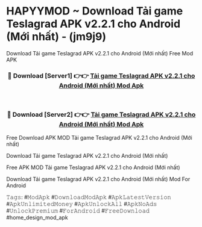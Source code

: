 # HAPYYMOD ~ Download Tải game Teslagrad APK v2.2.1 cho Android (Mới nhất) - (jm9j9)
Download Tải game Teslagrad APK v2.2.1 cho Android (Mới nhất) Free Mod APK

<div align="center">
<h3>🔴 Download [Server1] 👉👉 <a href="https://apk-comot.site?title=Tải_game_Teslagrad_APK_v2.2.1_cho_Android_(Mới_nhất)">Tải game Teslagrad APK v2.2.1 cho Android (Mới nhất) Mod Apk</a></h3><br>

<h3>🔴 Download [Server2] 👉👉 <a href="https://apk-comot.site?title=Tải_game_Teslagrad_APK_v2.2.1_cho_Android_(Mới_nhất)">Tải game Teslagrad APK v2.2.1 cho Android (Mới nhất) Mod Apk</a></h3>
</div>


Free Download APK MOD Tải game Teslagrad APK v2.2.1 cho Android (Mới nhất)

Download Tải game Teslagrad APK v2.2.1 cho Android (Mới nhất) 

Free APK MOD Tải game Teslagrad APK v2.2.1 cho Android (Mới nhất) 

Download Tải game Teslagrad APK v2.2.1 cho Android (Mới nhất) Mod For Android

𝚃𝚊𝚐𝚜: #𝙼𝚘𝚍𝙰𝚙𝚔 #𝙳𝚘𝚠𝚗𝚕𝚘𝚊𝚍𝙼𝚘𝚍𝙰𝚙𝚔 #𝙰𝚙𝚔𝙻𝚊𝚝𝚎𝚜𝚝𝚅𝚎𝚛𝚜𝚒𝚘𝚗 #𝙰𝚙𝚔𝚄𝚗𝚕𝚒𝚖𝚒𝚝𝚎𝚍𝙼𝚘𝚗𝚎𝚢 #𝙰𝚙𝚔𝚄𝚗𝚕𝚘𝚌𝚔𝙰𝚕𝚕 #𝙰𝚙𝚔𝙽𝚘𝙰𝚍𝚜 #𝚄𝚗𝚕𝚘𝚌𝚔𝙿𝚛𝚎𝚖𝚒𝚞𝚖 #𝙵𝚘𝚛𝙰𝚗𝚍𝚛𝚘𝚒𝚍 #𝙵𝚛𝚎𝚎𝙳𝚘𝚠𝚗𝚕𝚘𝚊𝚍 #home_design_mod_apk